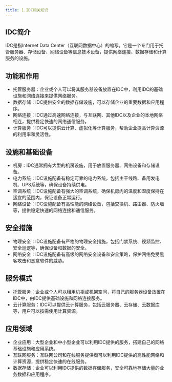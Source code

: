 ```yaml
---
title: 1.IDC相关知识
---
```

## IDC简介

IDC是指Internet Data Center（互联网数据中心）的缩写。它是一个专门用于托管服务器、存储设备、网络设备等信息技术设备，提供网络连接、数据存储和计算服务的设施。

## 功能和作用

* 托管服务器：企业或个人可以将其服务器设备放置在IDC中，利用IDC的基础设施和网络连接来提供网络服务。
* 数据存储：IDC提供安全的数据存储设施，可以存储企业的重要数据和应用程序。
* 网络连接：IDC通过高速网络连接，与互联网、其他IDC以及企业的本地网络相连，提供稳定快速的网络通信服务。
* 计算服务：IDC可以提供云计算、虚拟化等计算服务，帮助企业提高计算资源的利用率和灵活性。

## 设施和基础设备

* 机房：IDC通常拥有大型的机房设施，用于放置服务器、网络设备和存储设备。
* 电力系统：IDC设施配备有稳定可靠的电力系统，包括主干线路、备用发电机、UPS系统等，确保设备持续供电。
* 空调系统：IDC设施配备有强大的空调系统，确保机房内的温度和湿度保持在适宜的范围内，保证设备正常运行。
* 网络设备：IDC设施配备有高性能的网络设备，包括交换机、路由器、防火墙等，提供稳定快速的网络连接和通信服务。

## 安全措施

* 物理安全：IDC设施配备有严格的物理安全措施，包括门禁系统、视频监控、安全巡逻等，确保设备和数据的安全。
* 网络安全：IDC设施配备有高级的网络安全设备和安全策略，保护网络免受黑客攻击和恶意软件的威胁。

## 服务模式

* 托管服务：企业或个人可以租用机柜或机架空间，将自己的服务器设备放置在IDC中，由IDC提供基础设施和网络连接服务。
* 云计算服务：IDC可以提供云计算服务，包括云服务器、云存储、云数据库等，用户可以按需使用计算资源。

## 应用领域

* 企业应用：大型企业和中小型企业可以利用IDC提供的服务，搭建自己的网络基础设施和应用系统。
* 互联网服务：互联网公司和在线服务提供商可以利用IDC提供的高性能网络和计算资源，提供稳定快速的在线服务。
* 数据存储：企业可以利用IDC提供的数据存储服务，安全可靠地存储大量的业务数据和应用程序。
